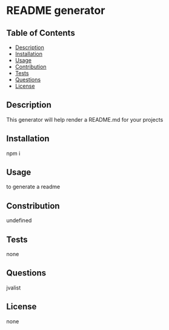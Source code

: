 
# README generator

## Table of Contents
* [Description](#description)
* [Installation](#installation)
* [Usage](#usage)
* [Contribution](#contribution)
* [Tests](#tests)
* [Questions](#questions)
* [License](#license)


## Description
This generator will help render a README.md for your projects

## Installation
npm i

## Usage
to generate a readme

## Constribution
undefined

## Tests
none

## Questions
jvalist

## License
none
    